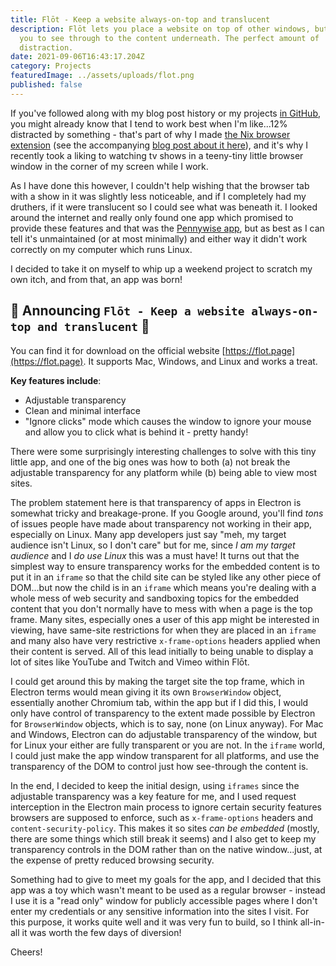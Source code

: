 ```yaml
---
title: Flōt - Keep a website always-on-top and translucent
description: Flōt lets you place a website on top of other windows, but allows
  you to see through to the content underneath. The perfect amount of
  distraction.
date: 2021-09-06T16:43:17.204Z
category: Projects
featuredImage: ../assets/uploads/flot.png
published: false
---
```

If you've followed along with my blog post history or my projects [in GitHub](https://github.com/andrewbrey), you might already know that I tend to work best when I'm like...12% distracted by something - that's part of why I made [the Nix browser extension](https://chrome.google.com/webstore/detail/nix-the-simple-noise-mixe/okhnofjkdbkfhkfmlggbnghhfeimfdhm) (see the accompanying [blog post about it here](https://blog.andrewbrey.com/2021-02-06-nix-the-simple-noise-mixer/)), and it's why I recently took a liking to watching tv shows in a teeny-tiny little browser window in the corner of my screen while I work.

As I have done this however, I couldn't help wishing that the browser tab with a show in it was slightly less noticeable, and if I completely had my druthers, if it were translucent so I could see what was beneath it. I looked around the internet and really only found one app which promised to provide these features and that was the [Pennywise app](https://github.com/kamranahmedse/pennywise), but as best as I can tell it's unmaintained (or at most minimally) and either way it didn't work correctly on my computer which runs Linux.

I decided to take it on myself to whip up a weekend project to scratch my own itch, and from that, an app was born!

## 🎉 Announcing `Flōt - Keep a website always-on-top and translucent` 🎉 

You can find it for download on the official website [https://flot.page](https://flot.page). It supports Mac, Windows, and Linux and works a treat.

**Key features include**:

- Adjustable transparency
- Clean and minimal interface
- "Ignore clicks" mode which causes the window to ignore your mouse and allow you to click what is behind it - pretty handy!

There were some surprisingly interesting challenges to solve with this tiny little app, and one of the big ones was how to both (a) not break the adjustable transparency for any platform while (b) being able to view most sites.

The problem statement here is that transparency of apps in Electron is somewhat tricky and breakage-prone. If you Google around, you'll find _tons_ of issues people have made about transparency not working in their app, especially on Linux. Many app developers just say "meh, my target audience isn't Linux, so I don't care" but for me, since _I am my target audience_ and I _do use Linux_ this was a must have! It turns out that the simplest way to ensure transparency works for the embedded content is to put it in an `iframe` so that the child site can be styled like any other piece of DOM...but now the child is in an `iframe` which means you're dealing with a whole mess of web security and sandboxing topics for the embedded content that you don't normally have to mess with when a page is the top frame. Many sites, especially ones a user of this app might be interested in viewing, have same-site restrictions for when they are placed in an `iframe` and many also have very restrictive `x-frame-options` headers applied when their content is served. All of this lead initially to being unable to display a lot of sites like YouTube and Twitch and Vimeo within Flōt.

I could get around this by making the target site the top frame, which in Electron terms would mean giving it its own `BrowserWindow` object, essentially another Chromium tab, within the app but if I did this, I would only have control of transparency to the extent made possible by Electron for `BrowserWindow` objects, which is to say, none (on Linux anyway). For Mac and Windows, Electron can do adjustable transparency of the window, but for Linux your either are fully transparent or you are not. In the `iframe` world, I could just make the app window transparent for all platforms, and use the transparency of the DOM to control just how see-through the content is.

In the end, I decided to keep the initial design, using `iframes` since the adjustable transparency was a key feature for me, and I used request interception in the Electron main process to ignore certain security features browsers are supposed to enforce, such as `x-frame-options` headers and `content-security-policy`. This makes it so sites _can be embedded_ (mostly, there are some things which still break it seems) and I also get to keep my transparency controls in the DOM rather than on the native window...just, at the expense of pretty reduced browsing security.

Something had to give to meet my goals for the app, and I decided that this app was a toy which wasn't meant to be used as a regular browser - instead I use it is a "read only" window for publicly accessible pages where I don't enter my credentials or any sensitive information into the sites I visit. For this purpose, it works quite well and it was very fun to build, so I think all-in-all it was worth the few days of diversion!

Cheers!